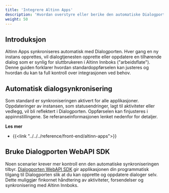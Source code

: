 ```yaml
---
title: 'Integrere Altinn Apps'
description: 'Hvordan overstyre eller berike den automatiske Dialogporten-integrasjonen fra appen din'
weight: 50
---
```


## Introduksjon

Altinn Apps synkroniseres automatisk med Dialogporten. Hver gang en ny
instans opprettes, vil dialogtjenesten opprette eller oppdatere en tilhørende
dialog som er synlig for sluttbrukeren i Altinn Innboks ("arbeidsflate"). Denne
guiden forklarer hvordan standardoppførselen kan justeres og hvordan du kan ta
full kontroll over integrasjonen ved behov.

## Automatisk dialogsynkronisering

Som standard er synkroniseringen aktivert for alle applikasjoner. Oppdateringer av
instansen, som statusendringer, lagt til aktiviteter eller vedlegg, vil bli
reflektert i Dialogporten. Oppførselen kan finjusteres i appinnstillingene. Se
referanseinformasjonen lenket nedenfor for detaljer.

**Les mer**
* {{<link "../../../reference/front-end/altinn-apps">}}


## Bruke Dialogporten WebAPI SDK

Noen scenarier krever mer kontroll enn den automatiske synkroniseringen tilbyr.
[Dialogporten WebAPI SDK](https://github.com/Altinn/dialogporten/tree/main/src/Digdir.Library.Dialogporten.WebApiClient)
gir applikasjonen din programmatisk tilgang til Dialogporten slik at du kan opprette og
oppdatere dialoger selv. Dette muliggjør finkornet håndtering av aktiviteter,
forsendelser og synkronisering med Altinn Innboks.